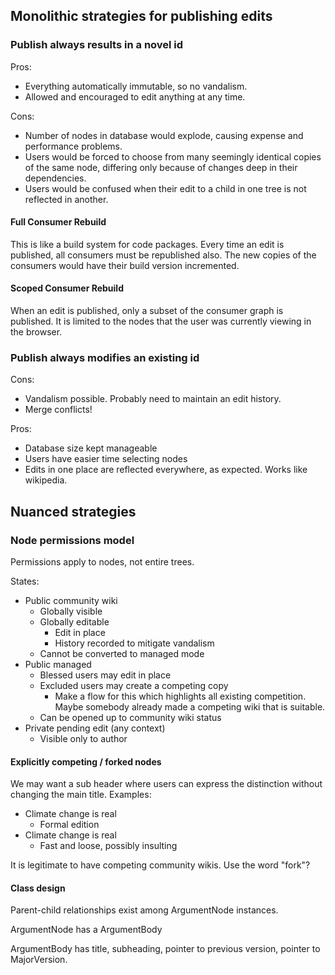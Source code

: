## Monolithic strategies for publishing edits

### Publish always results in a novel id

Pros:
- Everything automatically immutable, so no vandalism.
- Allowed and encouraged to edit anything at any time.

Cons:
- Number of nodes in database would explode, causing expense and performance problems.
- Users would be forced to choose from many seemingly identical copies of the same node,
differing only because of changes deep in their dependencies.
- Users would be confused when their edit to a child in one tree is not reflected in another.

#### Full Consumer Rebuild

This is like a build system for code packages. Every time an edit is published, all consumers
must be republished also. The new copies of the consumers would have their build version
incremented.

#### Scoped Consumer Rebuild

When an edit is published, only a subset of the consumer graph is published. It is limited to
the nodes that the user was currently viewing in the browser.

### Publish always modifies an existing id

Cons:
- Vandalism possible. Probably need to maintain an edit history.
- Merge conflicts!

Pros:
- Database size kept manageable
- Users have easier time selecting nodes
- Edits in one place are reflected everywhere, as expected. Works like wikipedia.


## Nuanced strategies

### Node permissions model

Permissions apply to nodes, not entire trees.

States:
- Public community wiki
  - Globally visible
  - Globally editable
    - Edit in place
    - History recorded to mitigate vandalism
  - Cannot be converted to managed mode
- Public managed
  - Blessed users may edit in place
  - Excluded users may create a competing copy
    - Make a flow for this which highlights all existing competition. Maybe somebody
    already made a competing wiki that is suitable.
  - Can be opened up to community wiki status
- Private pending edit (any context)
  - Visible only to author

#### Explicitly competing / forked nodes

We may want a sub header where users can express the distinction without changing
the main title. Examples:
- Climate change is real
  - Formal edition
- Climate change is real
  - Fast and loose, possibly insulting

It is legitimate to have competing community wikis. Use the word "fork"?

#### Class design

Parent-child relationships exist among ArgumentNode instances.

ArgumentNode has a ArgumentBody

ArgumentBody has title, subheading, pointer to previous version,
pointer to MajorVersion.